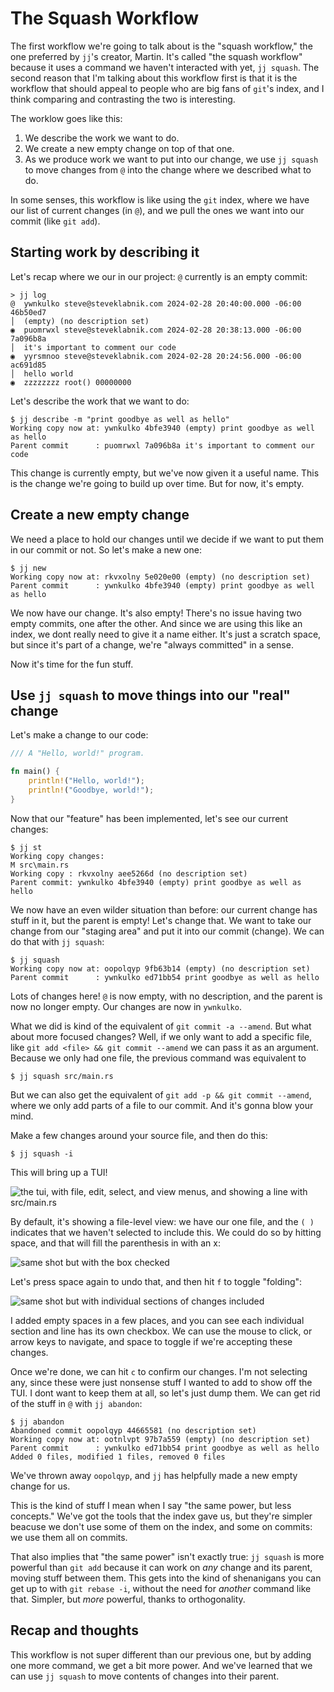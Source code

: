 # The Squash Workflow

The first workflow we're going to talk about is the "squash workflow," the one
preferred by `jj`'s creator, Martin. It's called "the squash workflow" because
it uses a command we haven't interacted with yet, `jj squash`. The second reason
that I'm talking about this workflow first is that it is the workflow that
should appeal to people who are big fans of `git`'s index, and I think comparing
and contrasting the two is interesting.

The worklow goes like this:

1. We describe the work we want to do.
2. We create a new empty change on top of that one.
3. As we produce work we want to put into our change, we use `jj squash` to move
   changes from `@` into the change where we described what to do.

In some senses, this workflow is like using the `git` index, where we have our
list of current changes (in `@`), and we pull the ones we want into our commit
(like `git add`).

## Starting work by describing it

Let's recap where we our in our project: `@` currently is an empty commit:

```console
> jj log
@  ywnkulko steve@steveklabnik.com 2024-02-28 20:40:00.000 -06:00 46b50ed7
│  (empty) (no description set)
◉  puomrwxl steve@steveklabnik.com 2024-02-28 20:38:13.000 -06:00 7a096b8a
│  it's important to comment our code
◉  yyrsmnoo steve@steveklabnik.com 2024-02-28 20:24:56.000 -06:00 ac691d85
│  hello world
◉  zzzzzzzz root() 00000000
```

Let's describe the work that we want to do:

```console
$ jj describe -m "print goodbye as well as hello"
Working copy now at: ywnkulko 4bfe3940 (empty) print goodbye as well as hello
Parent commit      : puomrwxl 7a096b8a it's important to comment our code
```

This change is currently empty, but we've now given it a useful name. This
is the change we're going to build up over time. But for now, it's empty.

## Create a new empty change

We need a place to hold our changes until we decide if we want to put them in
our commit or not. So let's make a new one:

```console
$ jj new
Working copy now at: rkvxolny 5e020e00 (empty) (no description set)
Parent commit      : ywnkulko 4bfe3940 (empty) print goodbye as well as hello
```

We now have our change. It's also empty! There's no issue having two empty
commits, one after the other. And since we are using this like an index, we
dont really need to give it a name either. It's just a scratch space, but 
since it's part of a change, we're "always committed" in a sense.

Now it's time for the fun stuff.

## Use `jj squash` to move things into our "real" change

Let's make a change to our code:

```rust
/// A "Hello, world!" program.

fn main() {
    println!("Hello, world!");
    println!("Goodbye, world!");
}
```

Now that our "feature" has been implemented, let's see our current changes:

```console
$ jj st
Working copy changes:
M src\main.rs
Working copy : rkvxolny aee5266d (no description set)
Parent commit: ywnkulko 4bfe3940 (empty) print goodbye as well as hello
```

We now have an even wilder situation than before: our current change has stuff
in it, but the parent is empty! Let's change that. We want to take our change
from our "staging area" and put it into our commit (change). We can do that with
`jj squash`:

```console
$ jj squash
Working copy now at: oopolqyp 9fb63b14 (empty) (no description set)
Parent commit      : ywnkulko ed71bb54 print goodbye as well as hello
```

Lots of changes here! `@` is now empty, with no description, and the parent is
now no longer empty. Our changes are now in `ywnkulko`.

What we did is kind of the equivalent of `git commit -a --amend`. But what about more
focused changes? Well, if we only want to add a specific file, like `git add
<file> && git commit --amend` we can pass it as an argument. Because we only had
one file, the previous command was equivalent to

```console
$ jj squash src/main.rs
```

But we can also get the equivalent of `git add -p && git commit --amend`, where
we only add parts of a file to our commit. And it's gonna blow your mind.

Make a few changes around your source file, and then do this:

```console
$ jj squash -i
```

This will bring up a TUI!

![the tui, with file, edit, select, and view menus, and showing a line with src/main.rs](/images/jj-squash-01.png)

By default, it's showing a file-level view: we have our one file, and the `( )` indicates that
we haven't selected to include this. We could do so by hitting space, and that
will fill the parenthesis in with an x:

![same shot but with the box checked](/images/jj-squash-02.png)

Let's press space again to undo that, and then hit `f` to toggle "folding":

![same shot but with individual sections of changes included](/images/jj-squash-03.png)

I added empty spaces in a few places, and you can see each individual section
and line has its own checkbox. We can use the mouse to click, or arrow keys to
navigate, and space to toggle if we're accepting these changes.

Once we're done, we can hit `c` to confirm our changes. I'm not selecting any,
since these were just nonsense stuff I wanted to add to show off the TUI. I
dont want to keep them at all, so let's just dump them. We can get rid of
the stuff in `@` with `jj abandon`:

```console
$ jj abandon
Abandoned commit oopolqyp 44665581 (no description set)
Working copy now at: ootnlvpt 97b7a559 (empty) (no description set)
Parent commit      : ywnkulko ed71bb54 print goodbye as well as hello
Added 0 files, modified 1 files, removed 0 files
```

We've thrown away `oopolqyp`, and `jj` has helpfully made a new empty change
for us. 

This is the kind of stuff I mean when I say "the same power, but less concepts."
We've got the tools that the index gave us, but they're simpler beacuse we don't
use some of them on the index, and some on commits: we use them all on commits.

That also implies that "the same power" isn't exactly true: `jj squash` is
more powerful than `git add` because it can work on *any* change and its parent,
moving stuff between them. This gets into the kind of shenanigans you can get
up to with `git rebase -i`, without the need for *another* command like that.
Simpler, but *more* powerful, thanks to orthogonality.

## Recap and thoughts

This workflow is not super different than our previous one, but by adding one
more command, we get a bit more power. And we've learned that we can use
`jj squash` to move contents of changes into their parent.

